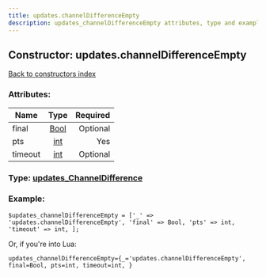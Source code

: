 ```yaml
---
title: updates.channelDifferenceEmpty
description: updates_channelDifferenceEmpty attributes, type and example
---
```

## Constructor: updates.channelDifferenceEmpty  
[Back to constructors index](index.md)



### Attributes:

| Name     |    Type       | Required |
|----------|:-------------:|---------:|
|final|[Bool](../types/Bool.md) | Optional|
|pts|[int](../types/int.md) | Yes|
|timeout|[int](../types/int.md) | Optional|



### Type: [updates\_ChannelDifference](../types/updates_ChannelDifference.md)


### Example:

```
$updates_channelDifferenceEmpty = ['_' => 'updates.channelDifferenceEmpty', 'final' => Bool, 'pts' => int, 'timeout' => int, ];
```  

Or, if you're into Lua:  


```
updates_channelDifferenceEmpty={_='updates.channelDifferenceEmpty', final=Bool, pts=int, timeout=int, }

```


